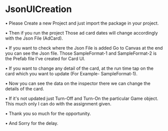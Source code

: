 # JsonUICreation
•	Please Create a new Project and just import the package in your project. 

•	Then if you run the project Those ad card dates will change accordingly with the Json File (AdCard).

•	If you want to check where the Json File is added Go to Canvas at the end you can see the Json file. Those SampleFormat-1 and SampleFormat-2 is the Prefab file I've created for Card UI.

•	If you want to change any detail of the card, at the run time tap on the card which you want to update (For Example- SampleFormat-1).

•	Now you can see the data on the inspector there we can change the details of the card.

•	If it's not updated just Turn-Off and Turn-On the particular Game object. This much only I can do with the assignment given.

•	Thank you so much for the opportunity.

•	And Sorry for the delay.

